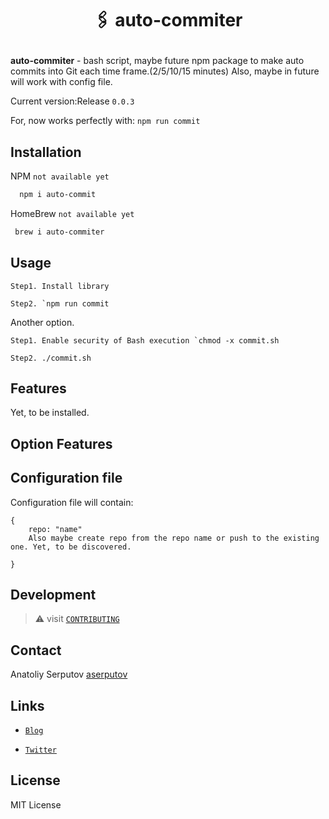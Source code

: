 <!-- # auto-commiter.  -->
<h1 align="center">
  <p align="center">🖇 auto-commiter</p>
  <!-- <a href="https://github.com/aserputov/QckStaticSiteGenerator"><img src="https://github.com/aserputov/QckStaticSiteGenerator/blob/main/assets/Screen%20Shot%202021-11-23%20at%201.54.27%20AM.png?raw=true" alt="Docusaurus" height="100px"></a> -->
</h1>

<!-- [![deploy status](https://github.com/Orange-OpenSource/hurl/workflows/CI/badge.svg)](https://github.com/aserputov/Qck/actions) -->
<!-- [![Crates.io](https://img.shields.io/crates/v/hurl.svg)](https://crates.io/crates/hurl)
[![documentation](https://img.shields.io/badge/-documentation-informational)](https://hurl.dev) -->

**auto-commiter** - bash script, maybe future npm package to make auto commits into Git each time frame.(2/5/10/15 minutes)
Also, maybe in future will work with config file. 

Current version:Release `0.0.3`

For, now works perfectly with: `npm run commit`

## Installation


NPM
`not available yet`
```bash
  npm i auto-commit
```

HomeBrew
`not available yet`
```bash
 brew i auto-commiter
```

## Usage

```Step1. Install library ```

```Step2. `npm run commit```

Another option.

```Step1. Enable security of Bash execution `chmod -x commit.sh```

```Step2. ./commit.sh```

## Features

Yet, to be installed.

## Option Features
## Configuration file

Configuration file will contain:

```
{
    repo: "name"
    Also maybe create repo from the repo name or push to the existing one. Yet, to be discovered.

}
```

## Development

> :warning: visit [`CONTRIBUTING`]()

## Contact

Anatoliy Serputov [aserputov](https://github.com/aserputov)

## Links

- [`Blog`](https://dev.to/aserputoff)

- [`Twitter`](https://twitter.com/aserputoff)

## License

MIT License

